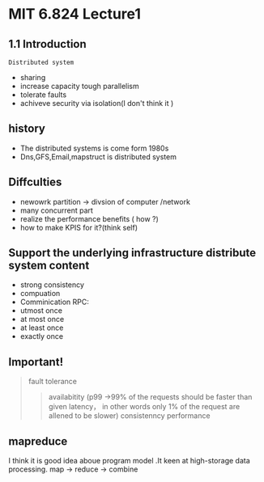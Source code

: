 # MIT 6.824  Lecture1

## 1.1 Introduction

    Distributed system

+ sharing
+ increase capacity tough parallelism 
+ tolerate faults
+ achiveve security via isolation(I don't think it )

## history
   
+ The distributed systems is come form 1980s
+ Dns,GFS,Email,mapstruct  is distributed system

##  Diffculties

+ newowrk partition -> divsion of computer /network 
+ many concurrent part
+ realize the performance benefits ( how ?)
+ how to make KPIS for it?(think self)

## Support the underlying infrastructure distribute system content

+ strong consistency
+ compuation
+ Comminication
RPC:
+ utmost once 
+ at most once
+ at least once
+ exactly once


## Important!

> fault tolerance
>> availabitity  (p99 ->99% of the requests should be faster than given latency， in other words only 1% of the request are allened to be slower)
>> consistenncy
>> performance


## mapreduce

 I think it is good idea aboue program model .It keen at high-storage data processing. map -> reduce -> combine
